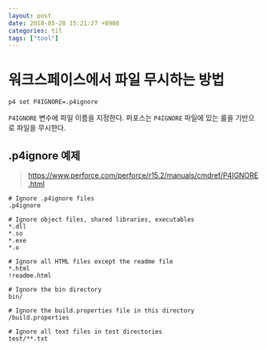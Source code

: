 ```yaml
---
layout: post
date: 2018-05-28 15:21:27 +0900
categories: til
tags: ["tool"]
---
```


# 워크스페이스에서 파일 무시하는 방법

    p4 set P4IGNORE=.p4ignore

`P4IGNORE` 변수에 파일 이름을 지정한다. 퍼포스는 `P4IGNORE` 파일에 있는 룰을 기반으로 파일을 무시한다.

## .p4ignore 예제

> https://www.perforce.com/perforce/r15.2/manuals/cmdref/P4IGNORE.html

    # Ignore .p4ignore files
    .p4ignore

    # Ignore object files, shared libraries, executables
    *.dll
    *.so
    *.exe
    *.o

    # Ignore all HTML files except the readme file
    *.html
    !readme.html

    # Ignore the bin directory
    bin/

    # Ignore the build.properties file in this directory
    /build.properties

    # Ignore all text files in test directories
    test/**.txt
